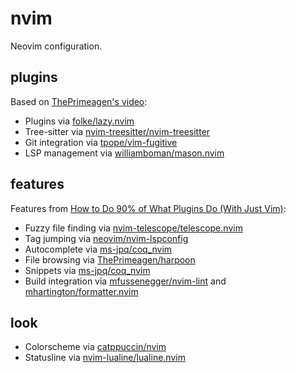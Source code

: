 # nvim

Neovim configuration. 

## plugins 

Based on [ThePrimeagen's video](https://youtu.be/w7i4amO_zaE):
 - Plugins via [folke/lazy.nvim](https://github.com/folke/lazy.nvim)
 - Tree-sitter via [nvim-treesitter/nvim-treesitter](https://github.com/nvim-treesitter/nvim-treesitter)
 - Git integration via [tpope/vim-fugitive](https://github.com/tpope/vim-fugitive)
 - LSP management via [williamboman/mason.nvim](https://github.com/williamboman/mason.nvim)

## features

Features from [How to Do 90% of What Plugins Do (With Just Vim)](https://www.youtube.com/watch?v=XA2WjJbmmoM):
 - Fuzzy file finding via [nvim-telescope/telescope.nvim](https://github.com/nvim-telescope/telescope.nvim)
 - Tag jumping via [neovim/nvim-lspconfig](https://github.com/neovim/nvim-lspconfig)
 - Autocomplete via [ms-jpq/coq_nvim](https://github.com/ms-jpq/coq_nvim)
 - File browsing via [ThePrimeagen/harpoon](https://github.com/ThePrimeagen/harpoon)
 - Snippets via [ms-jpq/coq_nvim](https://github.com/ms-jpq/coq_nvim)
 - Build integration via [mfussenegger/nvim-lint](https://github.com/mfussenegger/nvim-lint) and [mhartington/formatter.nvim](https://github.com/mhartington/formatter.nvim)

## look
 - Colorscheme via [catppuccin/nvim](https://github.com/catppuccin/nvim)
 - Statusline via [nvim-lualine/lualine.nvim](https://github.com/nvim-lualine/lualine.nvim)
